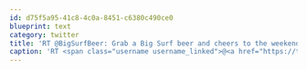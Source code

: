 ```yaml
---
id: d75f5a95-41c8-4c0a-8451-c6380c490ce0
blueprint: text
category: twitter
title: 'RT @BigSurfBeer: Grab a Big Surf beer and cheers to the weekend! pic.twitter.com/uFXO4nYma1'
caption: 'RT <span class="username username_linked">@<a href="https://twitter.com/BigSurfBeer" title="Big Surf Beer">BigSurfBeer</a></span>: Grab a Big Surf beer and cheers to the weekend! <a href="https://twitter.com/BigSurfBeer/status/333029761045643264/photo/1" title="https://twitter.com/BigSurfBeer/status/333029761045643264/photo/1" class="link link_untco link_untco_image">pic.twitter.com/uFXO4nYma1</a><span class="embed_image embed_image_yes"><a href="https://twitter.com/BigSurfBeer/status/333029761045643264/photo/1"><img alt=''bj8ozz9cqaaxsgx-8519649'' src=''/images/2022/11/ce08f-bj8ozz9cqaaxsgx-8519649.png'' /></a></span>'
---
```

